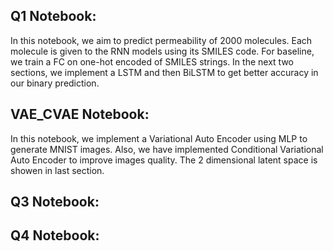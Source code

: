 ## Q1 Notebook:
In this notebook, we aim to predict permeability of 2000 molecules. Each molecule is given to the RNN models using its SMILES code.
For baseline, we train a FC on one-hot encoded of SMILES strings. In the next two sections, we implement a LSTM and then
BiLSTM to get better accuracy in our binary prediction. 


## VAE_CVAE Notebook:
In this notebook, we implement a Variational Auto Encoder using MLP to generate MNIST images. Also, we have implemented Conditional Variational Auto Encoder
to improve images quality. The 2 dimensional latent space is showen in last section.


## Q3 Notebook:



## Q4 Notebook:
